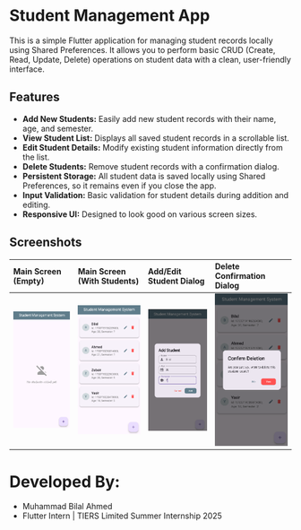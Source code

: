 # Student Management App

This is a simple Flutter application for managing student records locally using Shared Preferences. It allows you to perform basic CRUD (Create, Read, Update, Delete) operations on student data with a clean, user-friendly interface.

## Features

* **Add New Students:** Easily add new student records with their name, age, and semester.
* **View Student List:** Displays all saved student records in a scrollable list.
* **Edit Student Details:** Modify existing student information directly from the list.
* **Delete Students:** Remove student records with a confirmation dialog.
* **Persistent Storage:** All student data is saved locally using Shared Preferences, so it remains even if you close the app.
* **Input Validation:** Basic validation for student details during addition and editing.
* **Responsive UI:** Designed to look good on various screen sizes.

## Screenshots

| Main Screen (Empty) | Main Screen (With Students) | Add/Edit Student Dialog | Delete Confirmation Dialog |
| :------------------ | :-------------------------- | :---------------------- | :------------------------- |
| ![Empty List Screenshot](screenshots/initial_screen.png) | ![Populated List Screenshot](screenshots/list_of_students.png) | ![Add Edit Dialog Screenshot](screenshots/add_new_student.png) | ![Delete Confirmation Screenshot](screenshots/delete_student.png) |

# Developed By:
 * Muhammad Bilal Ahmed
 * Flutter Intern | TIERS Limited Summer Internship 2025

